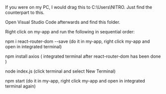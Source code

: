 If you were on my PC, I would drag this to C:\Users\NITRO. Just find the counterpart to this. 

Open Visual Studio Code afterwards and find this folder.

Right click on my-app and run the following in sequential order:

npm i react-router-dom --save (do it in my-app, right click my-app and open in integrated terminal)

npm install axios ( integrated terminal after react-router-dom has been done )

node index.js (click terminal and select New Terminal)

npm start (do it in my-app, right click my-app and open in integrated terminal again)
